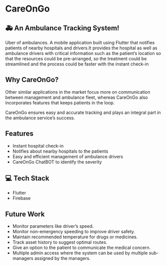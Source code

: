 # CareOnGo

## 🚑 An Ambulance Tracking System!

Uber of ambulances. A mobile application built using Flutter that notifies patients of nearby hospitals and drivers.It provides the hospital as well as ambulance drivers with critical information such as the patient’s location so that the resources could be pre-arranged, so the treatment could be streamlined and the process could be faster with the instant check-in
<br>

## Why CareOnGo?

Other similar applications in the market focus more on communication between management and ambulance fleet, whereas CareOnGo also incorporates features that keeps patients in the loop.

CareOnGo ensures easy and accurate tracking and plays an integral part in the ambulance service’s success.

## Features

- Instant hospital check-in
- Notifies about nearby hospitals to the patients
- Easy and efficient management of ambulance drivers
- CareOnGo ChatBOT to identify the severity

## :computer: Tech Stack

- Flutter
- Firebase

## Future Work

- Monitor parameters like driver’s speed.
- Monitor non-emergency speeding to improve driver safety.
- Maintain recommended temperature for drugs or medicines.
- Track asset history to suggest optimal routes.
- Give an option to the patient to communicate the medical concern.
- Multiple admin access where the system can be used by multiple sub-managers assigned by the managers.
